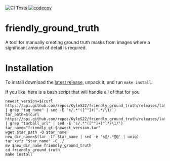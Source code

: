 ![CI Tests](https://github.com/KyleS22/friendly_ground_truth/workflows/CI%20Tests/badge.svg) [![codecov](https://codecov.io/gh/KyleS22/friendly_ground_truth/branch/master/graph/badge.svg)](https://codecov.io/gh/KyleS22/friendly_ground_truth)


# friendly_ground_truth
A tool for manually creating ground truth masks from images where a significant amount of detail is required.

# Installation
To install download the [latest release](https://github.com/KyleS22/friendly_ground_truth/releases/latest), unpack it, and run `make install`.

If you like, here is a bash script that will handle all of that for you

```
newest_version=$(curl https://api.github.com/repos/KyleS22/friendly_ground_truth/releases/latest | grep "tag_name" | sed -E 's/.*"([^"]+)".*/\1/')
tar_path=$(curl https://api.github.com/repos/KyleS22/friendly_ground_truth/releases/latest | grep "tarball_url" | sed -E 's/.*"([^"]+)".*/\1/')
tar_name="friendly_gt-$newest_version.tar"
wget $tar_path -O $tar_name
new_dir_name=$(tar -tf $tar_name | sed -e 's@/.*@@' | uniq)
tar xvfz "$tar_name" -C ./
mv $new_dir_name friendly_ground_truth
cd friendly_ground_truth
make install
```
